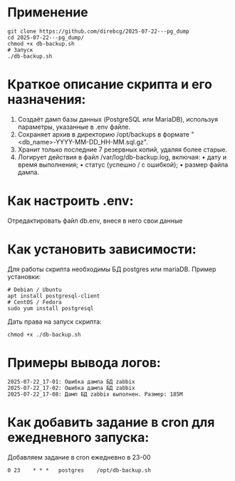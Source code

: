 # Применение

```
git clone https://github.com/direbcg/2025-07-22---pg_dump
cd 2025-07-22---pg_dump/
chmod +x db-backup.sh
# Запуск
./db-backup.sh
```

# ⁠Краткое описание скрипта и его назначения:

1. Создаёт дамп базы данных (PostgreSQL или MariaDB), используя параметры, указанные в .env файле.
2. Сохраняет архив в директорию /opt/backups в формате "<db_name>-YYYY-MM-DD_HH-MM.sql.gz".
3. ⁠Хранит только последние 7 резервных копий, удаляя более старые.
4. Логирует действия в файл /var/log/db-backup.log, включая:
	•⁠  ⁠дату и время выполнения;
	•⁠  ⁠статус (успешно / с ошибкой);
	•⁠  ⁠размер файла дампа.


# ⁠Как настроить .env:

Отредактировать файл db.env, внеся в него свои данные

# Как установить зависимости:

Для работы скрипта необходимы БД postgres или mariaDB. Пример установки:

```
# Debian / Ubuntu
apt install postgresql-client
# CentOS / Fedora
sudo yum install postgresql
```

Дать права на запуск скрипта:

```
chmod +x ./db-backup.sh
```

# Примеры вывода логов: 
```
2025-07-22_17-01: Ошибка дампа БД zabbix
2025-07-22_17-02: Ошибка дампа БД zabbix
2025-07-22_17-08: Дамп БД zabbix выполнен. Размер: 185M
```
# ⁠Как добавить задание в cron для ежедневного запуска:

Добавляем задание в cron ежедневно в 23-00
```
0 23    * * *   postgres    /opt/db-backup.sh
```

